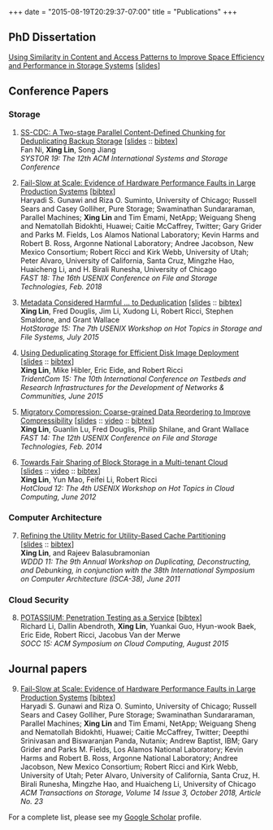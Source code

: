 +++
date = "2015-08-19T20:29:37-07:00"
title = "Publications"
+++

## PhD Dissertation  
[Using Similarity in Content and Access Patterns to Improve Space Efficiency and Performance in Storage Systems][phd-thesis] [[slides][phd-slides]]

## Conference Papers  

### Storage
1. [SS-CDC: A Two-stage Parallel Content-Defined Chunking for Deduplicating Backup Storage][systor19] 
[[slides][systor19-slides] :: [bibtex][systor19-bib]]   
Fan Ni, **Xing Lin**, Song Jiang  
*SYSTOR 19: The 12th ACM International Systems and Storage Conference*  

2. [Fail-Slow at Scale: Evidence of Hardware Performance Faults in Large Production Systems][fast18] 
[[bibtex][fast18-bib]]  
Haryadi S. Gunawi and Riza O. Suminto, University of Chicago; Russell Sears and Casey Golliher, Pure Storage; Swaminathan Sundararaman, Parallel Machines; **Xing Lin** and Tim Emami, NetApp; Weiguang Sheng and Nematollah Bidokhti, Huawei; Caitie McCaffrey, Twitter; Gary Grider and Parks M. Fields, Los Alamos National Laboratory; Kevin Harms and Robert B. Ross, Argonne National Laboratory; Andree Jacobson, New Mexico Consortium; Robert Ricci and Kirk Webb, University of Utah; Peter Alvaro, University of California, Santa Cruz, Mingzhe Hao, Huaicheng Li, and H. Birali Runesha, University of Chicago  
*FAST 18: The 16th USENIX Conference on File and Storage Technologies, Feb. 2018*  

3. [Metadata Considered Harmful ... to Deduplication][hotstorage15] [[slides][hotstorage15-slides] :: [bibtex][hotstorage15-bib]]  
**Xing Lin**, Fred Douglis, Jim Li, Xudong Li, Robert Ricci, Stephen Smaldone, and Grant Wallace  
*HotStorage 15: The 7th USENIX Workshop on Hot Topics in Storage and File Systems, July 2015*  

4. [Using Deduplicating Storage for Efficient Disk Image Deployment][tridentcom15]  
[[slides][tridentcom15-slides] :: [bibtex][tridentcom15-bib]]   
**Xing Lin**, Mike Hibler, Eric Eide, and Robert Ricci     
*TridentCom 15: The 10th International Conference on Testbeds and Research Infrastructures for the Development of Networks & Communities, June 2015*  

5. [Migratory Compression: Coarse-grained Data Reordering to Improve Compressibility][mc-paper] 
[[slides][mc-slides] :: [video][mc-video] :: [bibtex][fast14-bib]]  
**Xing Lin**, Guanlin Lu, Fred Douglis, Philip Shilane, and Grant Wallace  
*FAST 14: The 12th USENIX Conference on File and Storage Technologies, Feb. 2014*  
  
6. [Towards Fair Sharing of Block Storage in a Multi-tenant Cloud][hotcloud12-paper]  
[[slides][hotcloud12-slides] :: [video][hotcloud12-video] :: [bibtex][hotcloud12-bib]]  
**Xing Lin**, Yun Mao, Feifei Li, Robert Ricci  
*HotCloud 12: The 4th USENIX Workshop on Hot Topics in Cloud Computing, June 2012*  

### Computer Architecture
7. [Refining the Utility Metric for Utility-Based Cache Partitioning][wddd11-paper]  
[[slides][wddd11-slides] :: [bibtex][wddd11-bibtex]]  
**Xing Lin**, and Rajeev Balasubramonian  
*WDDD 11: The 9th Annual Workshop on Duplicating, Deconstructing, and
Debunking, in conjunction with the 38th International Symposium on Computer Architecture (ISCA-38), June 2011*

### Cloud Security
8. [POTASSIUM: Penetration Testing as a Service][socc15] 
[[bibtex][socc15-bib]]   
Richard Li, Dallin Abendroth, **Xing Lin**, Yuankai Guo, Hyun-wook Baek, Eric Eide, Robert Ricci, Jacobus Van der Merwe   
*SOCC 15: ACM Symposium on Cloud Computing, August 2015*

## Journal papers
9. [Fail-Slow at Scale: Evidence of Hardware Performance Faults in Large Production Systems][tos18] 
[[bibtex][tos18-bib]]  
Haryadi S. Gunawi and Riza O. Suminto, University of Chicago; Russell Sears and Casey Golliher, Pure Storage; Swaminathan Sundararaman, Parallel Machines; **Xing Lin** and Tim Emami, NetApp; Weiguang Sheng and Nematollah Bidokhti, Huawei; Caitie McCaffrey, Twitter; Deepthi Srinivasan	and Biswaranjan Panda,	Nutanix; Andrew Baptist, IBM; Gary Grider and Parks M. Fields, Los Alamos National Laboratory; Kevin Harms and Robert B. Ross, Argonne National Laboratory; Andree Jacobson, New Mexico Consortium; Robert Ricci and Kirk Webb, University of Utah; Peter Alvaro, University of California, Santa Cruz, H. Birali Runesha, Mingzhe Hao, and Huaicheng Li, University of Chicago  
*ACM Transactions on Storage, Volume 14 Issue 3, October 2018, Article No. 23*  

For a complete list, please see my [Google Scholar](http://scholar.google.com/citations?user=hXf2D_wAAAAJ "Scholar") profile.

[phd-thesis]: http://www.cs.utah.edu/~xinglin/papers/Xing-thesis.pdf
[phd-slides]: http://www.cs.utah.edu/~xinglin/papers/defense-slides.pdf
[systor19]: ../papers/systor19-final.pdf
[systor19-slides]: ../papers/systor19_slides.pptx
[systor19-bib]: ../papers/bibtex/systor19.bib

[tos18]: https://doi.org/10.1145/3242086
[tos18-bib]: ../papers/bibtex/tos18.bib
[fast18]: ../papers/fast18.pdf
[fast18-bib]: ../papers/bibtex/fast18.bib

[hotstorage15]: http://www.cs.utah.edu/~xinglin/papers/hotstorage_final.pdf
[hotstorage15-slides]: http://www.cs.utah.edu/~xinglin/papers/hotstorage15-slides.pdf
[hotstorage15-poster]: http://www.cs.utah.edu/~xinglin/papers/hotstorage15-poster.pdf
[hotstorage15-bib]: ../papers/bibtex/hotstorage15.bib

[tridentcom15]: http://www.cs.utah.edu/~xinglin/papers/tridentcom15_final.pdf
[tridentcom15-slides]: http://www.cs.utah.edu/~xinglin/papers/tridentcom15_slides.pptx
[tridentcom15-bib]: http://www.cs.utah.edu/~xinglin/papers/bibtex/tridentcom15.bib

[socc15]: http://www.cs.utah.edu/~xinglin/papers/socc15-preprint.pdf
[socc15-bib]: ../papers/bibtex/socc15.bib

[mc-paper]: ../papers/fast14_final129.pdf
[mc-slides]: ../papers/fast14_slides.pdf
[fast14-bib]: ../papers/bibtex/fast14.bib
[mc-video]: https://www.usenix.org/conference/fast14/technical-sessions/presentation/lin

[hotcloud12-paper]: ../papers/hotcloud12_final.pdf
[hotcloud12-slides]: ../papers/hotcloud12_slides.pdf
[hotcloud12-bib]: ../papers/bibtex/hotcloud12.bib
[hotcloud12-video]: https://www.usenix.org/conference/hotcloud12/workshop-program/presentation/lin

[wddd11-paper]: ../papers/wddd11_final.pdf
[wddd11-slides]: ../papers/wddd11_slides.pdf
[wddd11-bibtex]: ../papers/bibtex/wddd11.bib

[sosp11-summary]: ../papers/sosp11_final.pdf
[sosp11-poster]: ../papers/sosp11_poster.pdf
[nfs-connector]: http://www.netapp.com/us/media/tr-4382.pdf
